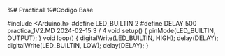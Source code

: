 %# Practica1
%#Codigo Base

#include <Arduino.h>
#define LED_BUILTIN 2
#define DELAY 500
practica_1V2.MD 2024-02-15
3 / 4
void setup() {
pinMode(LED_BUILTIN, OUTPUT);
}
void loop() {
digitalWrite(LED_BUILTIN, HIGH);
delay(DELAY);
digitalWrite(LED_BUILTIN, LOW);
delay(DELAY);
}


